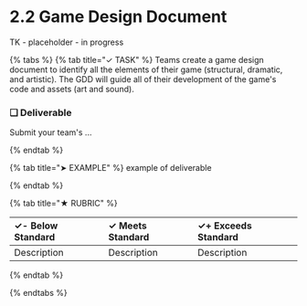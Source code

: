 # 2.2 Game Design Document

TK - placeholder - in progress

{% tabs %}
{% tab title="✓ TASK" %}
Teams create a game design document to identify all the elements of their game \(structural, dramatic, and artistic\). The GDD will guide all of their development of the game's code and assets \(art and sound\).

### **❏ Deliverable**

Submit your team's ...

{% endtab %}

{% tab title="➤ EXAMPLE" %}
example of deliverable

{% endtab %}

{% tab title="★ RUBRIC" %}

| **✓- Below Standard** | **✓ Meets Standard** | **✓+ Exceeds Standard** |
| :--- | :--- | :--- |
| Description | Description | Description |

{% endtab %}

{% endtabs %}

